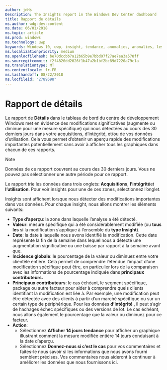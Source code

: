 ```yaml
---
author: jnHs
Description: The Insights report in the Windows Dev Center dashboard
title: Rapport de détails
ms.author: wdg-dev-content
ms.date: 06/01/2018
ms.topic: article
ms.prod: windows
ms.technology: uwp
keywords: Windows 10, uwp, insight, tendance, anomalies, anomalies, les modifications de données
ms.localizationpriority: medium
ms.openlocfilehash: be70dccbb7a12b65b9e7bbd07f27ae7ea3a578ff
ms.sourcegitcommit: f2f4820dd2026f1b47a2b1bf2bc89d7220a79c1a
ms.translationtype: MT
ms.contentlocale: fr-FR
ms.lasthandoff: 08/22/2018
ms.locfileid: "2789598"
---
```

# <a name="insights-report"></a>Rapport de détails


Le rapport de **Détails** dans le tableau de bord du centre de développement Windows met en évidence des modifications significatives (augmente ou diminue pour une mesure spécifique) qui nous détectées au cours des 30 derniers jours dans votre acquisitions, d’intégrité, et/ou de vos données d’utilisation. Cela vous permet d’obtenir un aperçu rapide des modifications importantes potentiellement sans avoir à afficher tous les graphiques dans chacun de ces rapports.

> [!NOTE]
> Données de ce rapport couvrent au cours des 30 derniers jours. Vous ne pouvez pas sélectionner une autre période pour ce rapport.

Le rapport trie les données dans trois onglets: **Acquisitions**, **l’intégrité**et **l’utilisation**. Pour voir insights pour une de ces zones, sélectionnez l’onglet.

Insights sont affichent lorsque nous détecter des modifications importantes dans vos données. Pour chaque insight, nous allons montrer les éléments suivants:
- **Type d’aperçu**: la zone dans laquelle l’analyse a été détecté.
- **Valeur**: mesure spécifique qui a été considérablement modifiée (ou **tous les** si la modification s’applique à l’ensemble du **type Insight**).
- **Date**: la date à laquelle nous avons identifié la modification. Cette date représente la fin de la semaine dans lequel nous a détecté une augmentation significative ou une baisse par rapport à la semaine avant que.
- **Incidence globale**: le pourcentage de la valeur ou diminuez entre votre clientèle entière. Cela permet de comprendre l’étendue l’impact d’une modification spécifique peut être, en particulier lors de la comparaison avec les informations de pourcentage indiquée dans **principaux contributeurs.**
- **Principaux contributeurs**: le cas échéant, le segment spécifique, package ou autre facteur pour aider à comprendre quels clients identifiant la modification est liée à. Par exemple, une modification peut être détectée avec des clients à partir d’un marché spécifique ou sur un certain type de périphérique. Pour les données **d’intégrité** , il peut s’agir de hachages échec spécifiques ou des versions de lot. Le cas échéant, nous allons également le pourcentage que la valeur ou diminuez pour ce facteur.
- **Action**:
   - Sélectionnez **Afficher 14 jours tendance** pour afficher un graphique illustrant comment la mesure modifiée entière 14 jours conduisant à la date d’aperçu.
   - Sélectionnez **Donnez-nous si c’est le cas** pour vos commentaires et faites-le nous savoir si les informations que nous avons fourni semblent précises. Vos commentaires nous aideront à continuer à améliorer les données que nous fournissons ici. 

